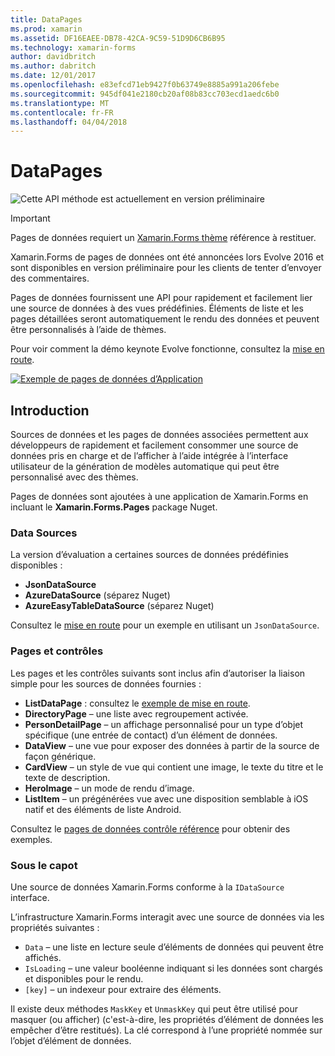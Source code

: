 ```yaml
---
title: DataPages
ms.prod: xamarin
ms.assetid: DF16EAEE-DB78-42CA-9C59-51D9D6CB6B95
ms.technology: xamarin-forms
author: davidbritch
ms.author: dabritch
ms.date: 12/01/2017
ms.openlocfilehash: e83efcd71eb9427f0b63749e8885a991a206febe
ms.sourcegitcommit: 945df041e2180cb20af08b83cc703ecd1aedc6b0
ms.translationtype: MT
ms.contentlocale: fr-FR
ms.lasthandoff: 04/04/2018
---
```

# <a name="datapages"></a>DataPages

![](~/media/shared/preview.png "Cette API méthode est actuellement en version préliminaire")

> [!IMPORTANT]
> Pages de données requiert un [Xamarin.Forms thème](~/xamarin-forms/user-interface/themes/index.md) référence à restituer.

Xamarin.Forms de pages de données ont été annoncées lors Evolve 2016 et sont disponibles en version préliminaire pour les clients de tenter d’envoyer des commentaires.

Pages de données fournissent une API pour rapidement et facilement lier une source de données à des vues prédéfinies. Éléments de liste et les pages détaillées seront automatiquement le rendu des données et peuvent être personnalisés à l’aide de thèmes.

Pour voir comment la démo keynote Evolve fonctionne, consultez la [mise en route](get-started.md).

[![](images/demo-sml.png "Exemple de pages de données d’Application")](images/demo.png#lightbox "exemple des pages de données d’Application")

## <a name="introduction"></a>Introduction

Sources de données et les pages de données associées permettent aux développeurs de rapidement et facilement consommer une source de données pris en charge et de l’afficher à l’aide intégrée à l’interface utilisateur de la génération de modèles automatique qui peut être personnalisé avec des thèmes.

Pages de données sont ajoutées à une application de Xamarin.Forms en incluant le **Xamarin.Forms.Pages** package Nuget.

### <a name="data-sources"></a>Data Sources

La version d’évaluation a certaines sources de données prédéfinies disponibles :

* **JsonDataSource**
* **AzureDataSource** (séparez Nuget)
* **AzureEasyTableDataSource** (séparez Nuget)

Consultez le [mise en route](get-started.md) pour un exemple en utilisant un `JsonDataSource`.


### <a name="pages--controls"></a>Pages et contrôles

Les pages et les contrôles suivants sont inclus afin d’autoriser la liaison simple pour les sources de données fournies :

* **ListDataPage** : consultez le [exemple de mise en route](get-started.md).
* **DirectoryPage** – une liste avec regroupement activée.
* **PersonDetailPage** – un affichage personnalisé pour un type d’objet spécifique (une entrée de contact) d’un élément de données.
* **DataView** – une vue pour exposer des données à partir de la source de façon générique.
* **CardView** – un style de vue qui contient une image, le texte du titre et le texte de description.
* **HeroImage** – un mode de rendu d’image.
* **ListItem** – un prégénérées vue avec une disposition semblable à iOS natif et des éléments de liste Android.

Consultez le [pages de données contrôle référence](controls.md) pour obtenir des exemples.



### <a name="under-the-hood"></a>Sous le capot

Une source de données Xamarin.Forms conforme à la `IDataSource` interface.

L’infrastructure Xamarin.Forms interagit avec une source de données via les propriétés suivantes :

* `Data` – une liste en lecture seule d’éléments de données qui peuvent être affichés.
* `IsLoading` – une valeur booléenne indiquant si les données sont chargés et disponibles pour le rendu.
* `[key]` – un indexeur pour extraire des éléments.

Il existe deux méthodes `MaskKey` et `UnmaskKey` qui peut être utilisé pour masquer (ou afficher) (c'est-à-dire, les propriétés d’élément de données les empêcher d’être restitués).
La clé correspond à l’une propriété nommée sur l’objet d’élément de données.

